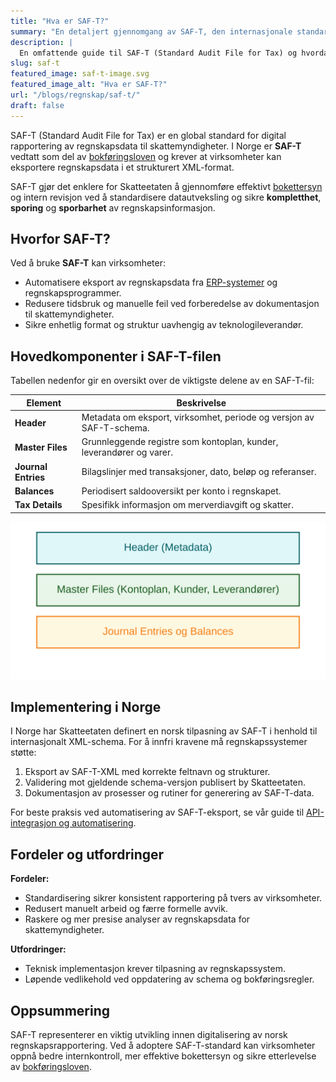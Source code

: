 ```yaml
---
title: "Hva er SAF-T?"
summary: "En detaljert gjennomgang av SAF-T, den internasjonale standarden for regnskapsdatastruktur og rapportering til skattemyndigheter i Norge."
description: |
  En omfattende guide til SAF-T (Standard Audit File for Tax) og hvordan norske virksomheter bruker SAF-T for rapportering, bokettersyn og intern revisjon.
slug: saf-t
featured_image: saf-t-image.svg
featured_image_alt: "Hva er SAF-T?"
url: "/blogs/regnskap/saf-t/"
draft: false
---
```



SAF-T (Standard Audit File for Tax) er en global standard for digital rapportering av regnskapsdata til skattemyndigheter. I Norge er **SAF-T** vedtatt som del av [bokføringsloven](/blogs/regnskap/hva-er-bokforingsloven "Hva er Bokføringsloven? Krav, Regler og Praktisk Veiledning") og krever at virksomheter kan eksportere regnskapsdata i et strukturert XML-format.

SAF-T gjør det enklere for Skatteetaten å gjennomføre effektivt [bokettersyn](/blogs/regnskap/bokettersyn "Bokettersyn - Komplett Guide til Regnskapskontroll") og intern revisjon ved å standardisere datautveksling og sikre **kompletthet**, **sporing** og **sporbarhet** av regnskapsinformasjon.

## Hvorfor SAF-T?

Ved å bruke **SAF-T** kan virksomheter:

* Automatisere eksport av regnskapsdata fra [ERP-systemer](/blogs/regnskap/erp-system "Hva er ERP-system? Komplett Guide til ERP i Regnskap") og regnskapsprogrammer.
* Redusere tidsbruk og manuelle feil ved forberedelse av dokumentasjon til skattemyndigheter.
* Sikre enhetlig format og struktur uavhengig av teknologileverandør.

## Hovedkomponenter i SAF-T-filen

Tabellen nedenfor gir en oversikt over de viktigste delene av en SAF-T-fil:

| **Element**            | **Beskrivelse**                                                      |
|------------------------|----------------------------------------------------------------------|
| **Header**             | Metadata om eksport, virksomhet, periode og versjon av SAF-T-schema. |
| **Master Files**       | Grunnleggende registre som kontoplan, kunder, leverandører og varer. |
| **Journal Entries**    | Bilagslinjer med transaksjoner, dato, beløp og referanser.           |
| **Balances**           | Periodisert saldooversikt per konto i regnskapet.                    |
| **Tax Details**        | Spesifikk informasjon om merverdiavgift og skatter.                  |

![SAF-T filstruktur](saf-t-structure.svg)

## Implementering i Norge

I Norge har Skatteetaten definert en norsk tilpasning av SAF-T i henhold til internasjonalt XML-schema. For å innfri kravene må regnskapssystemer støtte:

1.  Eksport av SAF-T-XML med korrekte feltnavn og strukturer.
2.  Validering mot gjeldende schema-versjon publisert by Skatteetaten.
3.  Dokumentasjon av prosesser og rutiner for generering av SAF-T-data.

For beste praksis ved automatisering av SAF-T-eksport, se vår guide til [API-integrasjon og automatisering](/blogs/regnskap/api-integrasjon-automatisering-regnskap "API-integrasjon og Automatisering i Regnskap").

## Fordeler og utfordringer

**Fordeler:**

* Standardisering sikrer konsistent rapportering på tvers av virksomheter.
* Redusert manuelt arbeid og færre formelle avvik.
* Raskere og mer presise analyser av regnskapsdata for skattemyndigheter.

**Utfordringer:**

* Teknisk implementasjon krever tilpasning av regnskapssystem.
* Løpende vedlikehold ved oppdatering av schema og bokføringsregler.

## Oppsummering

SAF-T representerer en viktig utvikling innen digitalisering av norsk regnskapsrapportering. Ved å adoptere SAF-T-standard kan virksomheter oppnå bedre internkontroll, mer effektive bokettersyn og sikre etterlevelse av [bokføringsloven](/blogs/regnskap/hva-er-bokforingsloven "Hva er Bokføringsloven? Krav, Regler og Praktisk Veiledning").

